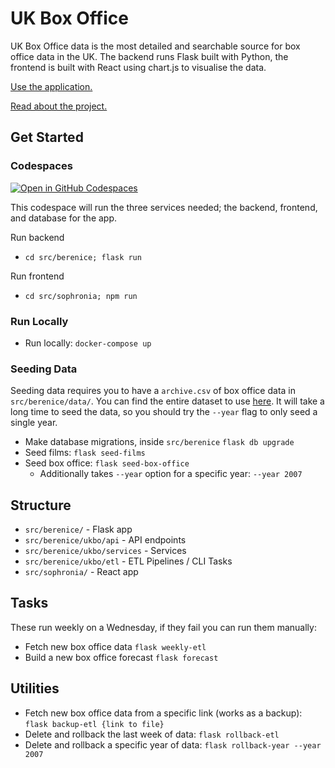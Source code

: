 # UK Box Office

UK Box Office data is the most detailed and searchable source for box office data in the UK.
The backend runs Flask built with Python, the frontend is built with React using chart.js to visualise the data.

[Use the application.](https://boxofficedata.co.uk)

[Read about the project.](https://rae.li/uk-box-office-data-studio-to-flask.html)

## Get Started

### Codespaces

[![Open in GitHub Codespaces](https://github.com/codespaces/badge.svg)](https://github.com/codespaces/new?hide_repo_select=true&ref=main&repo=408136770)

This codespace will run the three services needed; the backend, frontend, and database for the app. 

Run backend
- `cd src/berenice; flask run`

Run frontend
- `cd src/sophronia; npm run`

### Run Locally

- Run locally: `docker-compose up`

### Seeding Data

Seeding data requires you to have a `archive.csv` of box office data in `src/berenice/data/`.
You can find the entire dataset to use [here](https://boxofficedata.co.uk/opendata).
It will take a long time to seed the data, so you should try the `--year` flag to only seed a single year.

- Make database migrations, inside `src/berenice` `flask db upgrade`
- Seed films: `flask seed-films`
- Seed box office: `flask seed-box-office`
  - Additionally takes `--year` option for a specific year: `--year 2007`

## Structure

- `src/berenice/` - Flask app
- `src/berenice/ukbo/api` - API endpoints
- `src/berenice/ukbo/services` - Services
- `src/berenice/ukbo/etl` - ETL Pipelines / CLI Tasks
- `src/sophronia/` - React app

## Tasks

These run weekly on a Wednesday, if they fail you can run them manually:

- Fetch new box office data `flask weekly-etl`
- Build a new box office forecast `flask forecast`

## Utilities

- Fetch new box office data from a specific link (works as a backup): `flask backup-etl {link to file}`
- Delete and rollback the last week of data: `flask rollback-etl`
- Delete and rollback a specific year of data: `flask rollback-year --year 2007`
